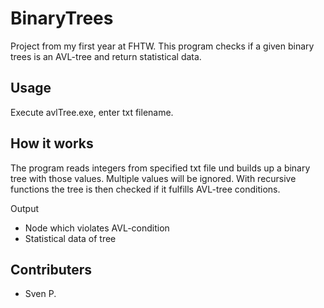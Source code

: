 # BinaryTrees

Project from my first year at FHTW. This program checks if a given binary trees is an AVL-tree and return statistical data.

## Usage

Execute avlTree.exe, enter txt filename.


## How it works
The program reads integers from specified txt file und builds up a binary tree with those values. Multiple values will be ignored.
With recursive functions the tree is then checked if it fulfills AVL-tree conditions. 

Output
* Node which violates AVL-condition
* Statistical data of tree

## Contributers
* Sven P.
